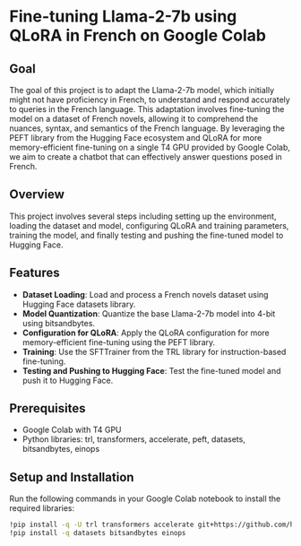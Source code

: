 # Fine-tuning Llama-2-7b using QLoRA in French on Google Colab


## Goal

The goal of this project is to adapt the Llama-2-7b model, which initially might not have proficiency in French, to understand and respond accurately to queries in the French language. This adaptation involves fine-tuning the model on a dataset of French novels, allowing it to comprehend the nuances, syntax, and semantics of the French language. By leveraging the PEFT library from the Hugging Face ecosystem and QLoRA for more memory-efficient fine-tuning on a single T4 GPU provided by Google Colab, we aim to create a chatbot that can effectively answer questions posed in French.


## Overview

This project involves several steps including setting up the environment, loading the dataset and model, configuring QLoRA and training parameters, training the model, and finally testing and pushing the fine-tuned model to Hugging Face.

## Features

- **Dataset Loading**: Load and process a French novels dataset using Hugging Face datasets library.
- **Model Quantization**: Quantize the base Llama-2-7b model into 4-bit using bitsandbytes.
- **Configuration for QLoRA**: Apply the QLoRA configuration for more memory-efficient fine-tuning using the PEFT library.
- **Training**: Use the SFTTrainer from the TRL library for instruction-based fine-tuning.
- **Testing and Pushing to Hugging Face**: Test the fine-tuned model and push it to Hugging Face.

## Prerequisites

- Google Colab with T4 GPU
- Python libraries: trl, transformers, accelerate, peft, datasets, bitsandbytes, einops

## Setup and Installation

Run the following commands in your Google Colab notebook to install the required libraries:

```bash
!pip install -q -U trl transformers accelerate git+https://github.com/huggingface/peft.git
!pip install -q datasets bitsandbytes einops
